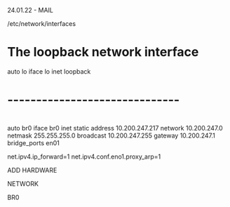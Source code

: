 24.01.22 - MAIL

/etc/network/interfaces

# The loopback network interface
auto lo
iface lo inet loopback

# ------------------------------
#
#
auto br0
iface br0 inet static
    address 10.200.247.217
    network 10.200.247.0
    netmask 255.255.255.0
    broadcast 10.200.247.255
    gateway 10.200.247.1
    bridge_ports en01
    


net.ipv4.ip_forward=1
net.ipv4.conf.eno1.proxy_arp=1


ADD HARDWARE

NETWORK 

BR0
